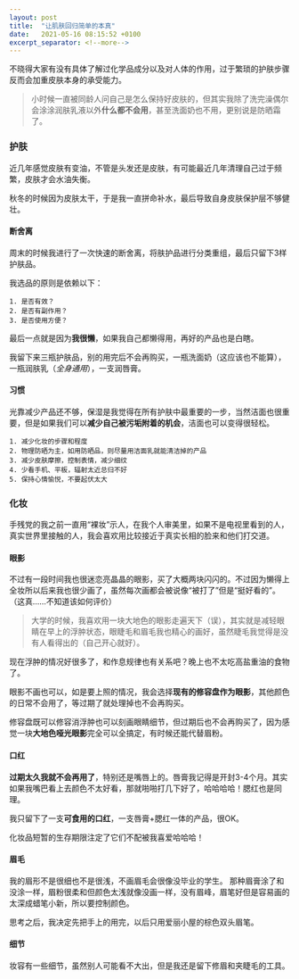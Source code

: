 ```yaml
---
layout: post
title:  "让肌肤回归简单的本真"
date:   2021-05-16 08:15:52 +0100
excerpt_separator: <!--more-->
---
```


不晓得大家有没有具体了解过化学品成分以及对人体的作用，过于繁琐的护肤步骤反而会加重皮肤本身的承受能力。

<!--more-->

> 小时候一直被同龄人问自己是怎么保持好皮肤的，但其实我除了洗完澡偶尔会涂涂润肤乳液以外**什么都不会用**，甚至洗面奶也不用，更别说是防晒霜了。

### 护肤

近几年感觉皮肤有变油，不管是头发还是皮肤，有可能最近几年清理自己过于频繁，皮肤才会水油失衡。

秋冬的时候因为皮肤太干，于是我一直拼命补水，最后导致自身皮肤保护层不够健壮。

#### 断舍离

周末的时候我进行了一次快速的断舍离，将肤护品进行分类重组，最后只留下3样护肤品。

我选品的原则是依赖以下：

    1. 是否有效？
    2. 是否有副作用？
    3. 是否使用方便？

最后一点就是因为**我很懒**，如果我自己都懒得用，再好的产品也是白瞎。

我留下来三瓶护肤品，别的用完后不会再购买，一瓶洗面奶（这应该也不能算），一瓶润肤乳（*全身通用*），一支润唇膏。

#### 习惯

光靠减少产品还不够，保湿是我觉得在所有护肤中最重要的一步，当然洁面也很重要，但是如果我们可以**减少自己被污垢附着的机会**，洁面也可以变得很轻松。

    1. 减少化妆的步骤和程度
    2. 物理防晒为主，如用防晒品，则尽量用洁面乳就能清洁掉的产品
    3. 减少皮肤摩擦，控制表情，减少细纹
    4. 少看手机、平板，辐射太近总归不好
    5. 保持心情愉悦，不要起伏太大

### 化妆

手残党的我之前一直用“裸妆”示人，在我个人审美里，如果不是电视里看到的人，真实世界里接触的人，我会喜欢用比较接近于真实长相的脸来和他们打交道。

#### 眼影

不过有一段时间我也很迷恋亮晶晶的眼影，买了大概两块闪闪的。不过因为懒得上全妆所以后来我也很少画了，虽然每次画都会被说像“被打了”但是“挺好看的”。（这真……不知道该如何评价）

> 大学的时候，我喜欢用一块大地色的眼影走遍天下（误），其实就是减轻眼睛在早上的浮肿状态，眼睫毛和眉毛我也精心的画好，虽然睫毛我觉得是没有人看得出的（自己开心就好）。

现在浮肿的情况好很多了，和作息规律也有关系吧？晚上也不太吃高盐重油的食物了。

眼影不画也可以，如是要上照的情况，我会选择**现有的修容盘作为眼影**，其他颜色的日常不会用了，等过期了就处理掉也不会再购买。

修容盘既可以修容消浮肿也可以刻画眼睛细节，但过期后也不会再购买了，因为感觉一块**大地色哑光眼影**完全可以全搞定，有时候还能代替眉粉。

#### 口红

**过期太久我就不会再用了**，特别还是嘴唇上的。唇膏我记得是开封3-4个月。其实如果我嘴巴看上去颜色不太好看，那就啪啪打几下好了，哈哈哈哈！腮红也是同理。

我只留下了一支**可食用的口红**，一支唇膏+腮红一体的产品，很OK。

化妆品短暂的生存期限注定了它们不配被我喜爱哈哈哈！

#### 眉毛

我的眉形不是很细也不是很浅，不画眉毛会很像没毕业的学生。
那种眉膏涂了和没涂一样，眉粉很柔和但颜色太浅就像没画一样，没有眉峰，眉笔好但是容易画的太深成蜡笔小新，所以要控制颜色。

思考之后，我决定先把手上的用完，以后只用爱丽小屋的棕色双头眉笔。

#### 细节

妆容有一些细节，虽然别人可能看不大出，但是我还是留下修眉和夹睫毛的工具。